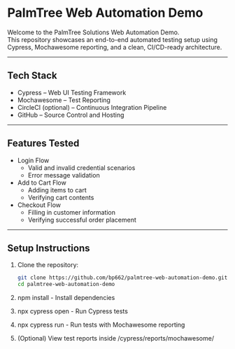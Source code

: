 # PalmTree Web Automation Demo

Welcome to the PalmTree Solutions Web Automation Demo.  
This repository showcases an end-to-end automated testing setup using Cypress, Mochawesome reporting, and a clean, CI/CD-ready architecture.

---

## Tech Stack

- Cypress – Web UI Testing Framework
- Mochawesome – Test Reporting
- CircleCI (optional) – Continuous Integration Pipeline
- GitHub – Source Control and Hosting

---

## Features Tested

- Login Flow
  - Valid and invalid credential scenarios
  - Error message validation
- Add to Cart Flow
  - Adding items to cart
  - Verifying cart contents
- Checkout Flow
  - Filling in customer information
  - Verifying successful order placement

---

## Setup Instructions

1. Clone the repository:

   ```bash
   git clone https://github.com/bp662/palmtree-web-automation-demo.git
   cd palmtree-web-automation-demo

2. npm install - Install dependencies

3. npx cypress open - Run Cypress tests

4. npx cypress run - Run tests with Mochawesome reporting

5.	(Optional) View test reports inside /cypress/reports/mochawesome/